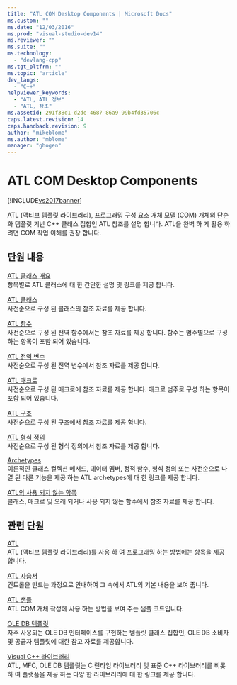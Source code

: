 ```yaml
---
title: "ATL COM Desktop Components | Microsoft Docs"
ms.custom: ""
ms.date: "12/03/2016"
ms.prod: "visual-studio-dev14"
ms.reviewer: ""
ms.suite: ""
ms.technology: 
  - "devlang-cpp"
ms.tgt_pltfrm: ""
ms.topic: "article"
dev_langs: 
  - "C++"
helpviewer_keywords: 
  - "ATL, ATL 정보"
  - "ATL, 참조"
ms.assetid: 291f38d1-d2de-4687-86a9-99b4fd35706c
caps.latest.revision: 14
caps.handback.revision: 9
author: "mikeblome"
ms.author: "mblome"
manager: "ghogen"
---
```

# ATL COM Desktop Components
[!INCLUDE[vs2017banner](../assembler/inline/includes/vs2017banner.md)]

ATL \(액티브 템플릿 라이브러리\), 프로그래밍 구성 요소 개체 모델 \(COM\) 개체의 단순화 템플릿 기반 C\+\+ 클래스 집합인 ATL 참조를 설명 합니다.  ATL을 완벽 하 게 활용 하려면 COM 작업 이해를 권장 합니다.  
  
## 단원 내용  
 [ATL 클래스 개요](../atl/atl-class-overview.md)  
 항목별로 ATL 클래스에 대 한 간단한 설명 및 링크를 제공 합니다.  
  
 [ATL 클래스](../atl/reference/atl-classes.md)  
 사전순으로 구성 된 클래스의 참조 자료를 제공 합니다.  
  
 [ATL 함수](../atl/reference/atl-functions.md)  
 사전순으로 구성 된 전역 함수에서는 참조 자료를 제공 합니다.  함수는 범주별으로 구성 하는 항목이 포함 되어 있습니다.  
  
 [ATL 전역 변수](../atl/reference/atl-global-variables.md)  
 사전순으로 구성 된 전역 변수에서 참조 자료를 제공 합니다.  
  
 [ATL 매크로](../atl/reference/atl-macros.md)  
 사전순으로 구성 된 매크로에 참조 자료를 제공 합니다.  매크로 범주로 구성 하는 항목이 포함 되어 있습니다.  
  
 [ATL 구조](../atl/reference/atl-structures.md)  
 사전순으로 구성 된 구조에서 참조 자료를 제공 합니다.  
  
 [ATL 형식 정의](../atl/reference/atl-typedefs.md)  
 사전순으로 구성 된 형식 정의에서 참조 자료를 제공 합니다.  
  
 [Archetypes](../atl/reference/atl-archetypes.md)  
 이론적인 클래스 컬렉션 메서드, 데이터 멤버, 정적 함수, 형식 정의 또는 사전순으로 나열 된 다른 기능을 제공 하는 ATL archetypes에 대 한 링크를 제공 합니다.  
  
 [ATL의 사용 되지 않는 항목](http://msdn.microsoft.com/ko-kr/7af0223d-148e-4a4c-bf9c-3e916a3b67ec)  
 클래스, 매크로 및 오래 되거나 사용 되지 않는 함수에서 참조 자료를 제공 합니다.  
  
## 관련 단원  
 [ATL](../atl/active-template-library-atl-concepts.md)  
 ATL \(액티브 템플릿 라이브러리\)를 사용 하 여 프로그래밍 하는 방법에는 항목을 제공 합니다.  
  
 [ATL 자습서](../atl/active-template-library-atl-tutorial.md)  
 컨트롤을 만드는 과정으로 안내하여 그 속에서 ATL의 기본 내용을 보여 줍니다.  
  
 [ATL 샘플](../top/visual-cpp-samples.md)  
 ATL COM 개체 작성에 사용 하는 방법을 보여 주는 샘플 코드입니다.  
  
 [OLE DB 템플릿](../data/oledb/ole-db-templates.md)  
 자주 사용되는 OLE DB 인터페이스를 구현하는 템플릿 클래스 집합인, OLE DB 소비자 및 공급자 템플릿에 대한 참고 자료를 제공합니다.  
  
 [Visual C\+\+ 라이브러리](http://msdn.microsoft.com/ko-kr/fec23c40-10c0-4857-9cdc-33a3b99b30ae)  
 ATL, MFC, OLE DB 템플릿는 C 런타임 라이브러리 및 표준 C\+\+ 라이브러리를 비롯 하 여 플랫폼을 제공 하는 다양 한 라이브러리에 대 한 링크를 제공 합니다.